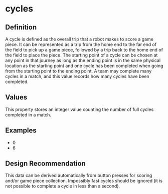 # cycles

## Definition
A cycle is defined as the overall trip that a robot makes to score a game piece. It can be represented as a trip from the home end to the far end of the field to pick up a game piece, followed by a trip back to the home end of the field to place the piece. The starting point of a cycle can be chosen at any point in that journey as long as the ending point is in the same physical location as the starting point and one cycle has been completed when going from the starting point to the ending point. A team may complete many cycles in a match, and this value records how many cycles have been completed.

## Values
This property stores an integer value counting the number of full cycles completed in a match.

## Examples
- 0
- 6

## Design Recommendation
This data can be derived automatically from button presses for scoring and/or game piece collection. Impossibly fast cycles should be ignored (it is not possible to complete a cycle in less than a second).